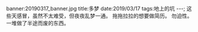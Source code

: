 banner:20190317_banner.jpg
title:多梦
date:2019/03/17
tags:地上的坑
---;
这些天感冒，虽然不太难受，但夜夜乱梦一通。
拖拖拉拉的想要做简历。
勿迫性。
一堆做了半途而废的东西。


